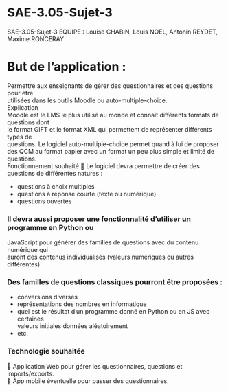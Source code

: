 # SAE-3.05-Sujet-3
SAE-3.05-Sujet-3 EQUIPE : Louise CHABIN, Louis NOEL, Antonin REYDET, Maxime RONCERAY


# But de l’application :
Permettre aux enseignants de gérer des questionnaires et des questions pour être</br>
utilisées dans les outils Moodle ou auto-multiple-choice.</br>
Explication</br>
Moodle est le LMS le plus utilisé au monde et connaît différents formats de questions dont</br>
le format GIFT et le format XML qui permettent de représenter différents types de</br>
questions.
Le logiciel auto-multiple-choice permet quand à lui de proposer des QCM au format papier
avec un format un peu plus simple et limité de questions.</br>
Fonctionnement souhaité
 Le logiciel devra permettre de créer des questions de différentes natures :</br>
- questions à choix multiples</br>
- questions à réponse courte (texte ou numérique)</br>
- questions ouvertes</br>
### Il devra aussi proposer une fonctionnalité d’utiliser un programme en Python ou</br>
JavaScript pour générer des familles de questions avec du contenu numérique qui</br>
auront des contenus individualisés (valeurs numériques ou autres différentes)</br>
### Des familles de questions classiques pourront être proposées :
- conversions diverses</br>
- représentations des nombres en informatique</br>
- quel est le résultat d’un programme donné en Python ou en JS avec certaines</br>
valeurs initiales données aléatoirement</br>
- etc.</br>
### Technologie souhaitée
 Application Web pour gérer les questionnaires, questions et imports/exports. </br>
 App mobile éventuelle pour passer des questionnaires.</br>
